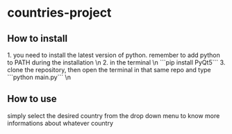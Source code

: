 # countries-project
<h2>How to install</h2>
1. you need to install the latest version of python. remember to add python to PATH during the installation \n
2. in the terminal \n
```pip install PyQt5```
3. clone the repository, then open the terminal in that same repo and type ```python main.py``` \n

<h2> How to use </h2>
simply select the desired country from the drop down menu to know more informations about whatever country
